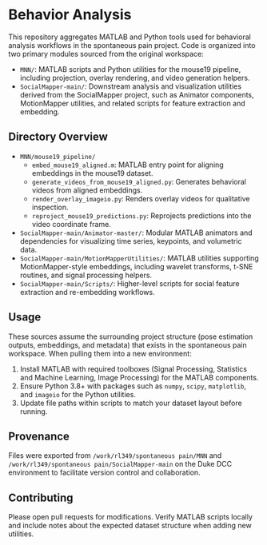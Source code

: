# Behavior Analysis

This repository aggregates MATLAB and Python tools used for behavioral analysis workflows in the spontaneous pain project. Code is organized into two primary modules sourced from the original workspace:

- `MNN/`: MATLAB scripts and Python utilities for the mouse19 pipeline, including projection, overlay rendering, and video generation helpers.
- `SocialMapper-main/`: Downstream analysis and visualization utilities derived from the SocialMapper project, such as Animator components, MotionMapper utilities, and related scripts for feature extraction and embedding.

## Directory Overview

- `MNN/mouse19_pipeline/`
  - `embed_mouse19_aligned.m`: MATLAB entry point for aligning embeddings in the mouse19 dataset.
  - `generate_videos_from_mouse19_aligned.py`: Generates behavioral videos from aligned embeddings.
  - `render_overlay_imageio.py`: Renders overlay videos for qualitative inspection.
  - `reproject_mouse19_predictions.py`: Reprojects predictions into the video coordinate frame.
- `SocialMapper-main/Animator-master/`: Modular MATLAB animators and dependencies for visualizing time series, keypoints, and volumetric data.
- `SocialMapper-main/MotionMapperUtilities/`: MATLAB utilities supporting MotionMapper-style embeddings, including wavelet transforms, t-SNE routines, and signal processing helpers.
- `SocialMapper-main/Scripts/`: Higher-level scripts for social feature extraction and re-embedding workflows.

## Usage

These sources assume the surrounding project structure (pose estimation outputs, embeddings, and metadata) that exists in the spontaneous pain workspace. When pulling them into a new environment:

1. Install MATLAB with required toolboxes (Signal Processing, Statistics and Machine Learning, Image Processing) for the MATLAB components.
2. Ensure Python 3.8+ with packages such as `numpy`, `scipy`, `matplotlib`, and `imageio` for the Python utilities.
3. Update file paths within scripts to match your dataset layout before running.

## Provenance

Files were exported from `/work/rl349/spontaneous pain/MNN` and `/work/rl349/spontaneous pain/SocialMapper-main` on the Duke DCC environment to facilitate version control and collaboration.

## Contributing

Please open pull requests for modifications. Verify MATLAB scripts locally and include notes about the expected dataset structure when adding new utilities.
